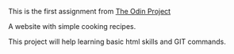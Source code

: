This is the first assignment from <a href="https://www.theodinproject.com/"> The Odin Project</a> 

A website with simple cooking recipes.

This project will help learning basic html skills and GIT commands.


